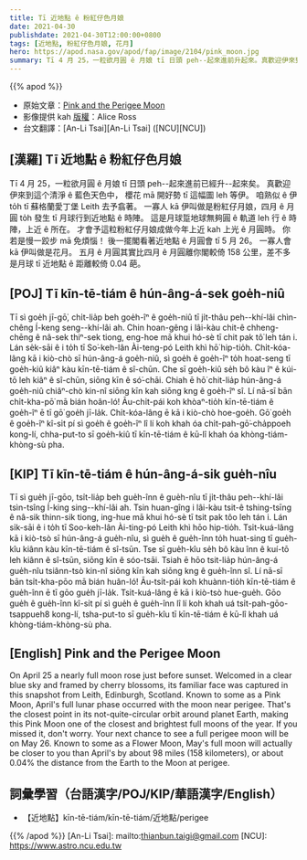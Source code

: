 ```yaml
---
title: Tī 近地點 ê 粉紅仔色月娘
date: 2021-04-30
publishdate: 2021-04-30T12:00:00+0800
tags: [近地點, 粉紅仔色月娘, 花月]
hero: https://apod.nasa.gov/apod/fap/image/2104/pink_moon.jpg
summary: Tī 4 月 25，一粒欲月圓 ê 月娘 tī 日頭 peh--起來進前升起來。真歡迎伊來到這个有清淨 ê 藍色天色中， 櫻花 mā 開好勢 tī 這幅圖 leh等伊。
---
```


{{% apod %}}

- 原始文章：[Pink and the Perigee Moon](https://apod.nasa.gov/apod/ap210430.html)
- 影像提供 kah [版權][copyright]：Alice Ross
- 台文翻譯：[An-Li Tsai][An-Li Tsai] ([NCU][NCU])

## [漢羅] Tī 近地點 ê 粉紅仔色月娘
Tī 4 月 25，一粒欲月圓 ê 月娘 tī 日頭 peh--起來進前已經升--起來矣。
真歡迎伊來到這个清淨 ê 藍色天色中， 櫻花 mā 開好勢 tī 這幅圖 leh 等伊。
咱熟似 ê 伊 to̍h tī 蘇格蘭愛丁堡 Leith 去予翕著。
一寡人 kā 伊叫做是粉紅仔月娘，四月 ê 月圓 to̍h 發生 tī 月球行到近地點 ê 時陣。
這是月球踅地球無夠圓 ê 軌道 leh 行 ê 時陣，上近 ê 所在。
才會予這粒粉紅仔月娘成做今年上近 kah 上光 ê 月圓時。
你若是慢一跤步 mā 免煩惱！
後一擺閣看著近地點 ê 月圓會 tī 5 月 26。
一寡人會 kā 伊叫做是花月。
五月 ê 月圓其實比四月 ê 月圓離你閣較倚 158 公里，差不多是月球 tī 近地點 ê 距離較倚 0.04 葩。



## [POJ] Tī kīn-tē-tiám ê hún-âng-á-sek goe̍h-niû
Tī sì goe̍h jī-gō͘, chi̍t-lia̍p beh goe̍h-îⁿ ê goe̍h-niû tī ji̍t-thâu peh--khí-lâi chìn-chêng Í-keng seng--khí-lâi ah.
Chin hoan-gêng i lâi-kàu chit-ê chheng-chēng ê nâ-sek thiⁿ-sek tiong, eng-hoe mā khui hó-sè tī chit pak tô͘ leh tán i.
Lán se̍k-sāi ê i to̍h tī So͘-keh-lân Ài-teng-pó Leith khì hō͘ hip-tio̍h.
Chi̍t-kóa-lâng kā i kiò-chò sī hún-âng-á goe̍h-niû, sì goe̍h ê goe̍h-îⁿ to̍h hoat-seng tī goe̍h-kiû kiâⁿ kàu kīn-tē-tiám ê sî-chūn.
Che sī goe̍h-kiû se̍h bô kàu îⁿ ê kúi-tō leh kiâⁿ ê sî-chūn, siōng kīn ê só͘-chāi.
Chiah ē hō͘ chit-lia̍p hún-âng-á goe̍h-niû chiâⁿ-chò kin-nî siōng kīn kah siōng kng ê goe̍h-îⁿ sî.
Lí nā-sī bān chi̍t-kha-pō͘  mā bián hoân-ló!
Āu-chi̍t-pái koh khòaⁿ-tio̍h kīn-tē-tiám ê goe̍h-îⁿ ē tī gō͘ goe̍h jī-la̍k.
Chi̍t-kóa-lâng ē kā i kiò-chò hoe-goe̍h.
Gō͘ goe̍h ê goe̍h-îⁿ kî-si̍t pí sì goe̍h ê goe̍h-îⁿ lî lí koh khah óa chi̍t-pah-gō͘-cha̍ppoeh kong-lí, chha-put-to sī goe̍h-kiû tī kīn-tē-tiám ê kū-lî khah óa khòng-tiám-khòng-sù pha.


## [KIP] Tī kīn-tē-tiám ê hún-âng-á-sik gue̍h-nîu
Tī sì gue̍h jī-gōo, tsi̍t-lia̍p beh gue̍h-înn ê gue̍h-nîu tī ji̍t-thâu peh--khí-lâi tsìn-tsîng Í-king sing--khí-lâi ah.
Tsin huan-gîng i lâi-kàu tsit-ê tshing-tsīng ê nâ-sik thinn-sik tiong, ing-hue mā khui hó-sè tī tsit pak tôo leh tán i.
Lán si̍k-sāi ê i to̍h tī Soo-keh-lân Ài-ting-pó Leith khì hōo hip-tio̍h.
Tsi̍t-kuá-lâng kā i kiò-tsò sī hún-âng-á gue̍h-nîu, sì gue̍h ê gue̍h-înn to̍h huat-sing tī gue̍h-kîu kiânn kàu kīn-tē-tiám ê sî-tsūn.
Tse sī gue̍h-kîu se̍h bô kàu înn ê kuí-tō leh kiânn ê sî-tsūn, siōng kīn ê sóo-tsāi.
Tsiah ē hōo tsit-lia̍p hún-âng-á gue̍h-nîu tsiânn-tsò kin-nî siōng kīn kah siōng kng ê gue̍h-înn sî.
Lí nā-sī bān tsi̍t-kha-pōo  mā bián huân-ló!
Āu-tsi̍t-pái koh khuànn-tio̍h kīn-tē-tiám ê gue̍h-înn ē tī gōo gue̍h jī-la̍k.
Tsi̍t-kuá-lâng ē kā i kiò-tsò hue-gue̍h.
Gōo gue̍h ê gue̍h-înn kî-si̍t pí sì gue̍h ê gue̍h-înn lî lí koh khah uá tsi̍t-pah-gōo-tsappueh8 kong-lí, tsha-put-to sī gue̍h-kîu tī kīn-tē-tiám ê kū-lî khah uá khòng-tiám-khòng-sù pha.


## [English] Pink and the Perigee Moon
On April 25 a nearly full moon rose just before sunset. Welcomed in a clear blue sky and framed by cherry blossoms, its familiar face was captured in this snapshot from Leith, Edinburgh, Scotland. Known to some as a Pink Moon, April's full lunar phase occurred with the moon near perigee. That's the closest point in its not-quite-circular orbit around planet Earth, making this Pink Moon one of the closest and brightest full moons of the year. If you missed it, don't worry. Your next chance to see a full perigee moon will be on May 26. Known to some as a Flower Moon, May's full moon will actually be closer to you than April's by about 98 miles (158 kilometers), or about 0.04% the distance from the Earth to the Moon at perigee.

## 詞彙學習（台語漢字/POJ/KIP/華語漢字/English）

- 【近地點】kīn-tē-tiám/kīn-tē-tiám/近地點/perigee


{{% /apod %}}
[An-Li Tsai]: mailto:thianbun.taigi@gmail.com
[NCU]: https://www.astro.ncu.edu.tw

[copyright]: https://apod.nasa.gov/apod/fap/lib/about_apod.html#srapply
